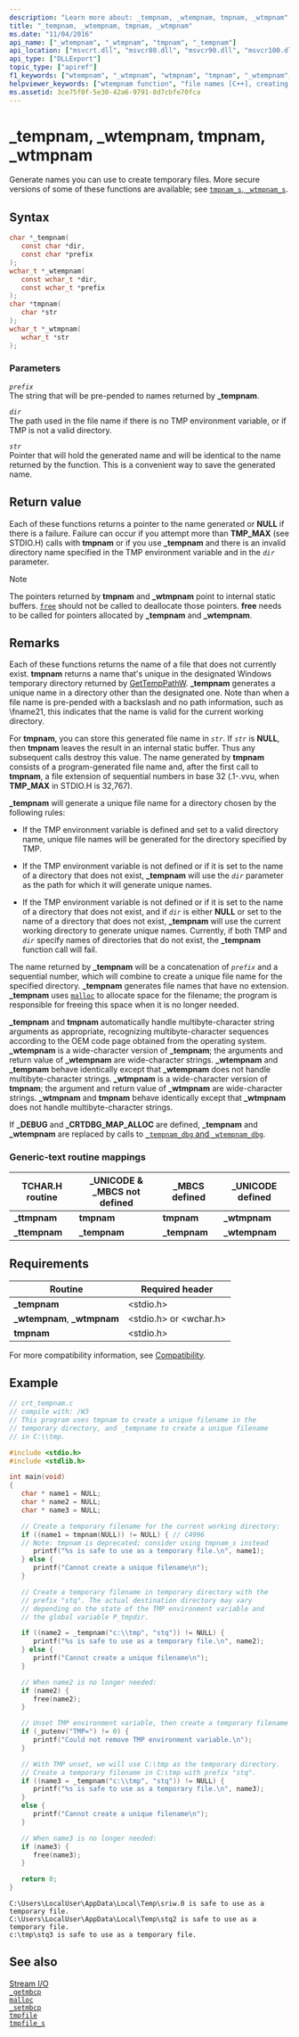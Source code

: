 ```yaml
---
description: "Learn more about: _tempnam, _wtempnam, tmpnam, _wtmpnam"
title: "_tempnam, _wtempnam, tmpnam, _wtmpnam"
ms.date: "11/04/2016"
api_name: ["_wtempnam", "_wtmpnam", "tmpnam", "_tempnam"]
api_location: ["msvcrt.dll", "msvcr80.dll", "msvcr90.dll", "msvcr100.dll", "msvcr100_clr0400.dll", "msvcr110.dll", "msvcr110_clr0400.dll", "msvcr120.dll", "msvcr120_clr0400.dll", "ucrtbase.dll", "api-ms-win-crt-stdio-l1-1-0.dll"]
api_type: ["DLLExport"]
topic_type: ["apiref"]
f1_keywords: ["wtempnam", "_wtmpnam", "wtmpnam", "tmpnam", "_wtempnam", "_tempnam"]
helpviewer_keywords: ["wtempnam function", "file names [C++], creating temporary", "_tempnam function", "ttmpnam function", "tmpnam function", "tempnam function", "wtmpnam function", "temporary files, creating", "file names [C++], temporary", "_ttmpnam function", "_wtmpnam function", "_wtempnam function"]
ms.assetid: 3ce75f0f-5e30-42a6-9791-8d7cbfe70fca
---
```

# _tempnam, _wtempnam, tmpnam, _wtmpnam

Generate names you can use to create temporary files. More secure versions of some of these functions are available; see [`tmpnam_s`, `_wtmpnam_s`](tmpnam-s-wtmpnam-s.md).

## Syntax

```C
char *_tempnam(
   const char *dir,
   const char *prefix
);
wchar_t *_wtempnam(
   const wchar_t *dir,
   const wchar_t *prefix
);
char *tmpnam(
   char *str
);
wchar_t *_wtmpnam(
   wchar_t *str
);
```

### Parameters

*`prefix`*\
The string that will be pre-pended to names returned by **_tempnam**.

*`dir`*\
The path used in the file name if there is no TMP environment variable, or if TMP is not a valid directory.

*`str`*\
Pointer that will hold the generated name and will be identical to the name returned by the function. This is a convenient way to save the generated name.

## Return value

Each of these functions returns a pointer to the name generated or **NULL** if there is a failure. Failure can occur if you attempt more than **TMP_MAX** (see STDIO.H) calls with **tmpnam** or if you use **_tempnam** and there is an invalid directory name specified in the TMP environment variable and in the *`dir`* parameter.

> [!NOTE]
> The pointers returned by **tmpnam** and **_wtmpnam** point to internal static buffers. [`free`](free.md) should not be called to deallocate those pointers. **free** needs to be called for pointers allocated by **_tempnam** and **_wtempnam**.

## Remarks

Each of these functions returns the name of a file that does not currently exist. **tmpnam** returns a name that's unique in the designated Windows temporary directory returned by [GetTempPathW](/windows/win32/api/fileapi/nf-fileapi-gettemppathw). **\_tempnam** generates a unique name in a directory other than the designated one. Note than when a file name is pre-pended with a backslash and no path information, such as \fname21, this indicates that the name is valid for the current working directory.

For **tmpnam**, you can store this generated file name in *`str`*. If *`str`* is **NULL**, then **tmpnam** leaves the result in an internal static buffer. Thus any subsequent calls destroy this value. The name generated by **tmpnam** consists of a program-generated file name and, after the first call to **tmpnam**, a file extension of sequential numbers in base 32 (.1-.vvu, when **TMP_MAX** in STDIO.H is 32,767).

**_tempnam** will generate a unique file name for a directory chosen by the following rules:

- If the TMP environment variable is defined and set to a valid directory name, unique file names will be generated for the directory specified by TMP.

- If the TMP environment variable is not defined or if it is set to the name of a directory that does not exist, **_tempnam** will use the *`dir`* parameter as the path for which it will generate unique names.

- If the TMP environment variable is not defined or if it is set to the name of a directory that does not exist, and if *`dir`* is either **NULL** or set to the name of a directory that does not exist, **_tempnam** will use the current working directory to generate unique names. Currently, if both TMP and *`dir`* specify names of directories that do not exist, the **_tempnam** function call will fail.

The name returned by **_tempnam** will be a concatenation of *`prefix`* and a sequential number, which will combine to create a unique file name for the specified directory. **_tempnam** generates file names that have no extension. **_tempnam** uses [`malloc`](malloc.md) to allocate space for the filename; the program is responsible for freeing this space when it is no longer needed.

**_tempnam** and **tmpnam** automatically handle multibyte-character string arguments as appropriate, recognizing multibyte-character sequences according to the OEM code page obtained from the operating system. **_wtempnam** is a wide-character version of **_tempnam**; the arguments and return value of **_wtempnam** are wide-character strings. **_wtempnam** and **_tempnam** behave identically except that **_wtempnam** does not handle multibyte-character strings. **_wtmpnam** is a wide-character version of **tmpnam**; the argument and return value of **_wtmpnam** are wide-character strings. **_wtmpnam** and **tmpnam** behave identically except that **_wtmpnam** does not handle multibyte-character strings.

If **_DEBUG** and **_CRTDBG_MAP_ALLOC** are defined, **_tempnam** and **_wtempnam** are replaced by calls to [`_tempnam_dbg` and `_wtempnam_dbg`](tempnam-dbg-wtempnam-dbg.md).

### Generic-text routine mappings

|TCHAR.H routine|_UNICODE & _MBCS not defined|_MBCS defined|_UNICODE defined|
|---------------------|------------------------------------|--------------------|-----------------------|
|**_ttmpnam**|**tmpnam**|**tmpnam**|**_wtmpnam**|
|**_ttempnam**|**_tempnam**|**_tempnam**|**_wtempnam**|

## Requirements

|Routine|Required header|
|-------------|---------------------|
|**_tempnam**|\<stdio.h>|
|**_wtempnam**, **_wtmpnam**|\<stdio.h> or \<wchar.h>|
|**tmpnam**|\<stdio.h>|

For more compatibility information, see [Compatibility](../compatibility.md).

## Example

```C
// crt_tempnam.c
// compile with: /W3
// This program uses tmpnam to create a unique filename in the
// temporary directory, and _tempname to create a unique filename
// in C:\\tmp.

#include <stdio.h>
#include <stdlib.h>

int main(void)
{
   char * name1 = NULL;
   char * name2 = NULL;
   char * name3 = NULL;

   // Create a temporary filename for the current working directory:
   if ((name1 = tmpnam(NULL)) != NULL) { // C4996
   // Note: tmpnam is deprecated; consider using tmpnam_s instead
      printf("%s is safe to use as a temporary file.\n", name1);
   } else {
      printf("Cannot create a unique filename\n");
   }

   // Create a temporary filename in temporary directory with the
   // prefix "stq". The actual destination directory may vary
   // depending on the state of the TMP environment variable and
   // the global variable P_tmpdir.

   if ((name2 = _tempnam("c:\\tmp", "stq")) != NULL) {
      printf("%s is safe to use as a temporary file.\n", name2);
   } else {
      printf("Cannot create a unique filename\n");
   }

   // When name2 is no longer needed:
   if (name2) {
      free(name2);
   }

   // Unset TMP environment variable, then create a temporary filename in C:\tmp.
   if (_putenv("TMP=") != 0) {
      printf("Could not remove TMP environment variable.\n");
   }

   // With TMP unset, we will use C:\tmp as the temporary directory.
   // Create a temporary filename in C:\tmp with prefix "stq".
   if ((name3 = _tempnam("c:\\tmp", "stq")) != NULL) {
      printf("%s is safe to use as a temporary file.\n", name3);
   }
   else {
      printf("Cannot create a unique filename\n");
   }

   // When name3 is no longer needed:
   if (name3) {
      free(name3);
   }

   return 0;
}
```

```Output
C:\Users\LocalUser\AppData\Local\Temp\sriw.0 is safe to use as a temporary file.
C:\Users\LocalUser\AppData\Local\Temp\stq2 is safe to use as a temporary file.
c:\tmp\stq3 is safe to use as a temporary file.
```

## See also

[Stream I/O](../stream-i-o.md)\
[`_getmbcp`](getmbcp.md)\
[`malloc`](malloc.md)\
[`_setmbcp`](setmbcp.md)\
[`tmpfile`](tmpfile.md)\
[`tmpfile_s`](tmpfile-s.md)
